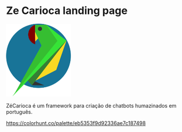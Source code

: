 # Ze Carioca landing page

<img src="./images/logo/logo-mobile.svg" height="200px">

ZéCarioca é um framework para criação de chatbots humazinados em português.


https://colorhunt.co/palette/eb5353f9d92336ae7c187498
